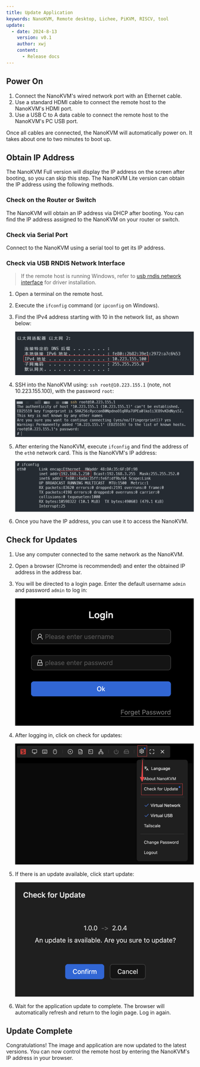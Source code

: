 ```yaml
---
title: Update Application
keywords: NanoKVM, Remote desktop, Lichee, PiKVM, RISCV, tool
update:
  - date: 2024-8-13
    version: v0.1
    author: xwj
    content:
      - Release docs
---
```


## Power On

1. Connect the NanoKVM's wired network port with an Ethernet cable.
2. Use a standard HDMI cable to connect the remote host to the NanoKVM's HDMI port.
3. Use a USB C to A data cable to connect the remote host to the NanoKVM's PC USB port.

Once all cables are connected, the NanoKVM will automatically power on. It takes about one to two minutes to boot up.

## Obtain IP Address

The NanoKVM Full version will display the IP address on the screen after booting, so you can skip this step. The NanoKVM Lite version can obtain the IP address using the following methods.

### Check on the Router or Switch

The NanoKVM will obtain an IP address via DHCP after booting. You can find the IP address assigned to the NanoKVM on your router or switch.

### Check via Serial Port

Connect to the NanoKVM using a serial tool to get its IP address.

### Check via USB RNDIS Network Interface

> If the remote host is running Windows, refer to [usb rndis network interface](https://wiki.sipeed.com/hardware/zh/lichee/RV_Nano/5_peripheral.html#usb-rndis-网口) for driver installation.

1. Open a terminal on the remote host.
2. Execute the `ifconfig` command (or `ipconfig` on Windows).
3. Find the IPv4 address starting with 10 in the network list, as shown below:

    ![ipconfig](../../../../assets/NanoKVM/updating/ipconfig.png)

4. SSH into the NanoKVM using: `ssh root@10.223.155.1` (note, not 10.223.155.100), with the password `root`:

    ![ipconfig](../../../../assets/NanoKVM/updating/ssh.png)

5. After entering the NanoKVM, execute `ifconfig` and find the address of the `eth0` network card. This is the NanoKVM's IP address:

    ![ipconfig](../../../../assets/NanoKVM/updating/ifconfig.png)

6. Once you have the IP address, you can use it to access the NanoKVM.

## Check for Updates

1. Use any computer connected to the same network as the NanoKVM.
2. Open a browser (Chrome is recommended) and enter the obtained IP address in the address bar.
3. You will be directed to a login page. Enter the default username `admin` and password `admin` to log in:

    ![ipconfig](../../../../assets/NanoKVM/updating/login.png)

4. After logging in, click on check for updates:

    ![ipconfig](../../../../assets/NanoKVM/updating/check_for_update.png)

5. If there is an update available, click start update:

    ![ipconfig](../../../../assets/NanoKVM/updating/update.png)

6. Wait for the application update to complete. The browser will automatically refresh and return to the login page. Log in again.

## Update Complete

Congratulations! The image and application are now updated to the latest versions. You can now control the remote host by entering the NanoKVM's IP address in your browser.